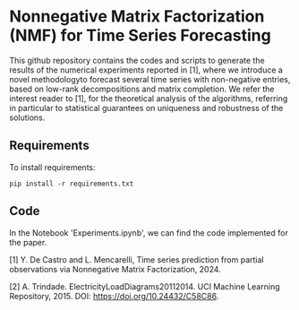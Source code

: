 # Nonnegative Matrix Factorization (NMF) for Time Series Forecasting

This github repository contains the codes and scripts to generate the results of the numerical experiments reported in [1], where we introduce a novel methodologyto forecast several time series with non-negative entries, based on low-rank decompositions and matrix completion. We refer the interest reader to [1], for the theoretical analysis of the algorithms, referring in particular to statistical guarantees on uniqueness and robustness of the solutions.

## Requirements

To install requirements:

```setup
pip install -r requirements.txt
```

## Code

In the Notebook 'Experiments.ipynb', we can find the code implemented for the paper.

[1] Y. De Castro and L. Mencarelli, Time series prediction from partial observations via Nonnegative Matrix Factorization, 2024.

[2] A. Trindade. ElectricityLoadDiagrams20112014. UCI Machine Learning Repository, 2015. DOI: https://doi.org/10.24432/C58C86.

